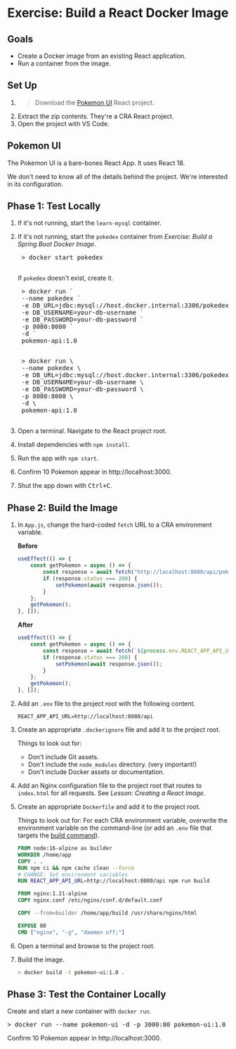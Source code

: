 # Exercise: Build a React Docker Image

## Goals

- Create a Docker image from an existing React application.
- Run a container from the image.

## Set Up

<ol>
<li>
<blockquote class="icon-block-file-download">
Download the <a href="assets/pokemon-ui.zip" download>Pokemon UI</a> React project.
</blockquote>
</li>
</li>
<li>Extract the zip contents. They're a CRA React project.</li>
<li>Open the project with VS Code.</li>
</ol>

## Pokemon UI

The Pokemon UI is a bare-bones React App. It uses React 18.

We don't need to know all of the details behind the project. We're interested in its configuration.

## Phase 1: Test Locally

1. If it's not running, start the `learn-mysql` container. 

2. If it's not running, start the `pokedex` container from _Exercise: Build a Spring Boot Docker Image_.

    <pre class="console" noheader>
    > docker start pokedex
    </pre>

    If `pokedex` doesn't exist, create it.

    <pre class="console" title="Powershell">
    > docker run `
    --name pokedex `
    -e DB_URL=jdbc:mysql://host.docker.internal:3306/pokedex `
    -e DB_USERNAME=your-db-username `
    -e DB_PASSWORD=your-db-password `
    -p 8080:8080 `
    -d `
    pokemon-api:1.0
    </pre>

    <pre class="console" title="Bash, Zsh">
    > docker run \
    --name pokedex \
    -e DB_URL=jdbc:mysql://host.docker.internal:3306/pokedex \
    -e DB_USERNAME=your-db-username \
    -e DB_PASSWORD=your-db-password \
    -p 8080:8080 \
    -d \
    pokemon-api:1.0
    </pre>

3. Open a terminal. Navigate to the React project root.

4. Install dependencies with `npm install`.

5. Run the app with `npm start`.

6. Confirm 10 Pokemon appear in http://localhost:3000.

7. Shut the app down with <kbd>Ctrl+C</kbd>.

## Phase 2: Build the Image

1. In `App.js`, change the hard-coded `fetch` URL to a CRA environment variable.

    **Before**

    ```js
    useEffect(() => {
        const getPokemon = async () => {
            const response = await fetch("http://localhost:8080/api/pokemon");
            if (response.status === 200) {
                setPokemon(await response.json());
            }
        };
        getPokemon();
    }, []);
    ```

    **After**

    ```js
    useEffect(() => {
        const getPokemon = async () => {
            const response = await fetch(`${process.env.REACT_APP_API_URL}/pokemon`);
            if (response.status === 200) {
                setPokemon(await response.json());
            }
        };
        getPokemon();
    }, []);
    ```

2. Add an `.env` file to the project root with the following content.

    ```
    REACT_APP_API_URL=http://localhost:8080/api
    ```

3. Create an appropriate `.dockerignore` file and add it to the project root.

    Things to look out for:
    - Don't include Git assets.
    - Don't include the `node_modules` directory. (very important!)
    - Don't include Docker assets or documentation.

4. Add an Nginx configuration file to the project root that routes to `index.html` for all requests. See _Lesson: Creating a React Image_.

5. Create an appropriate `Dockerfile` and add it to the project root.

    Things to look out for: For each CRA environment variable, overwrite the environment variable on the command-line (or add an `.env` file that targets the [build command](https://create-react-app.dev/docs/adding-custom-environment-variables/#what-other-env-files-can-be-used)).

    ```Dockerfile
    FROM node:16-alpine as builder
    WORKDIR /home/app
    COPY . .
    RUN npm ci && npm cache clean --force
    # CHANGE: Set environment variables
    RUN REACT_APP_API_URL=http://localhost:8080/api npm run build

    FROM nginx:1.21-alpine
    COPY nginx.conf /etc/nginx/conf.d/default.conf

    COPY --from=builder /home/app/build /usr/share/nginx/html

    EXPOSE 80
    CMD ["nginx", "-g", "daemon off;"]
    ```

6. Open a terminal and browse to the project root.

7. Build the image.

    ```sh
    > docker build -t pokemon-ui:1.0 .
    ```

## Phase 3: Test the Container Locally

Create and start a new container with `docker run`.

<pre class="console" noheader>
> docker run --name pokemon-ui -d -p 3000:80 pokemon-ui:1.0
</pre>

Confirm 10 Pokemon appear in http://localhost:3000.
